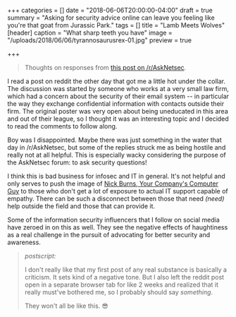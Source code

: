 +++
categories = []
date = "2018-06-06T20:00:00-04:00"
draft = true
summary = "Asking for security advice online can leave you feeling like you're that goat from Jurassic Park."
tags = []
title = "Lamb Meets Wolves"
[header]
caption = "What sharp teeth you have"
image = "/uploads/2018/06/06/tyrannosaurusrex-01.jpg"
preview = true

+++
> Thoughts on responses from [this post on /r/AskNetsec](https://www.reddit.com/r/AskNetsec/comments/8lc1lu/totally_uneducated_in_this_area_and_tasked_with/ "this post on /r/AskNetsec").

I read a post on reddit the other day that got me a little hot under the collar. The discussion was started by someone who works at a very small law firm, which had a concern about the security of their email system -- in particular the way they exchange confidential information with contacts outside their firm. The original poster was very open about being uneducated in this area and out of their league, so I thought it was an interesting topic and I decided to read the comments to follow along.

Boy was I disappointed. Maybe there was just something in the water that day in /r/AskNetsec, but some of the replies struck me as being hostile and really not at all helpful. This is especially wacky considering the purpose of the AskNetsec forum: to ask security questions!

I think this is bad business for infosec and IT in general. It's not helpful and only serves to push the image of [Nick Burns, Your Company's Computer Guy](https://www.nbc.com/saturday-night-live/video/nick-burns-your-companys-computer-guy/n11268 "Nick Burns, Your Company's Computer Guy") to those who don't get a lot of exposure to actual IT support capable of empathy. There can be such a disconnect between those that need _(need)_ help outside the field and those that can provide it. 

Some of the information security influencers that I follow on social media have zeroed in on this as well.  They see the negative effects of haughtiness as a real challenge in the pursuit of advocating for better security and awareness. 

> _postscript:_
>
> I don't really like that my first post of any real substance is basically a criticism. It sets kind of a negative tone. But I also left the reddit post open in a separate browser tab for like 2 weeks and realized that it really must've bothered me, so I probably should say _something_.
>
> They won't all be like this. 😎